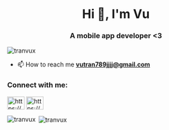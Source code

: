 <h1 align="center">Hi 👋, I'm Vu</h1>
<h3 align="center">A mobile app developer <3</h3>

<p align="left"> <img src="https://komarev.com/ghpvc/?username=tranvux&label=Profile%20views&color=0e75b6&style=flat" alt="tranvux" /> </p>

- 📫 How to reach me **vutran789jjjj@gmail.com**

<h3 align="left">Connect with me:</h3>
<p align="left">
<a href="https://www.facebook.com/tranvunoob" target="blank"><img align="center" src="https://raw.githubusercontent.com/rahuldkjain/github-profile-readme-generator/master/src/images/icons/Social/facebook.svg" alt="https://www.facebook.com/tranvunoob" height="30" width="40" /></a>
<a href="https://dribbble.com/tavuxj" target="blank"><img align="center" src="https://raw.githubusercontent.com/rahuldkjain/github-profile-readme-generator/master/src/images/icons/Social/dribbble.svg" alt="https://dribbble.com/tavuxj" height="30" width="40" /></a>
</p>

<p><img align="left" src="https://github-readme-stats.vercel.app/api/top-langs?username=tranvux&show_icons=true&theme=dracula&locale=en&layout=compact" alt="tranvux" /></p>

<p>&nbsp;<img align="center" src="https://github-readme-stats.vercel.app/api?username=tranvux&show_icons=true&theme=dracula&locale=en" alt="tranvux" /></p>
